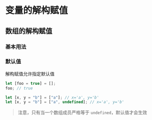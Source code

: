 # 变量的解构赋值

## 数组的解构赋值

### 基本用法

### 默认值

解构赋值允许指定默认值

```javascript
let [foo = true] = [];
foo; // true

let [x, y = "b"] = ["a"]; // x='a', y='b'
let [x, y = "b"] = ["a", undefined]; // x='a', y='b'
```

> 注意，只有当一个数组成员严格等于 `undefined`，默认值才会生效
